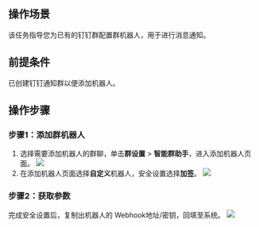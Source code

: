 ## 操作场景

该任务指导您为已有的钉钉群配置群机器人，用于进行消息通知。

## 前提条件

已创建钉钉通知群以便添加机器人。

## 操作步骤

### 步骤1：添加群机器人

1. 选择需要添加机器人的群聊，单击**群设置** > **智能群助手**，进入添加机器人页面。
![](https://qcloudimg.tencent-cloud.cn/raw/15709fdf12964ceecde7b496ac1c2cae.png)
2. 在添加机器人页面选择**自定义**机器人，安全设置选择**加签**。
![](https://qcloudimg.tencent-cloud.cn/raw/87517531c90b8d8089bd1b49f5b67fa9.png)


### 步骤2：获取参数

完成安全设置后，复制出机器人的 Webhook地址/密钥，回填至系统。
![](https://qcloudimg.tencent-cloud.cn/raw/23c1f269fc2c7abc13296586e856a52b.png)
